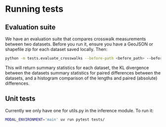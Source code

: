 # Running tests

## Evaluation suite
We have an evaluation suite that compares crosswalk measurements between two datasets. Before you run it, ensure you have a GeoJSON or shapefile zip for each dataset saved locally. Then:

```bash
python -m tests.evaluate_crosswalks --before-path <before_path> --before <before_name> --after-path <after_path> --after <after_name> --plots-path <plots_path>
```

This will return summary statistics for each dataset, the KL divergence between the datasets summary statistics for paired differences between the datasets, and a histogram comparison of the lengths and paired (absolute) differences.

## Unit tests
Currently we only have one for utils.py in the inference module. To run it:
```bash
MODAL_ENVIRONMENT='main' uv run pytest tests/
```